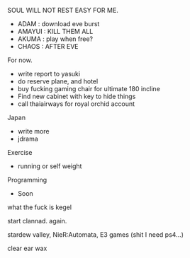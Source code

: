 SOUL WILL NOT REST EASY FOR ME.
- ADAM : download eve burst
- AMAYUI : KILL THEM ALL
- AKUMA : play when free?
- CHAOS : AFTER EVE

For now.
- write report to yasuki
- do reserve plane, and hotel
- buy fucking gaming chair for ultimate 180 incline
- Find new cabinet with key to hide things
- call thaiairways for royal orchid account

Japan
- write more
- jdrama

Exercise
- running or self weight

Programming
- Soon

what the fuck is kegel

start clannad. again.

stardew valley, 
NieR:Automata,
E3 games (shit I need ps4...)

clear ear wax

